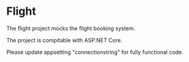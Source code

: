 # Flight

The flight project mocks the flight booking system.

The project is compitable with ASP.NET Core.

Please update appsetting "connectionstring" for fully functional code.
